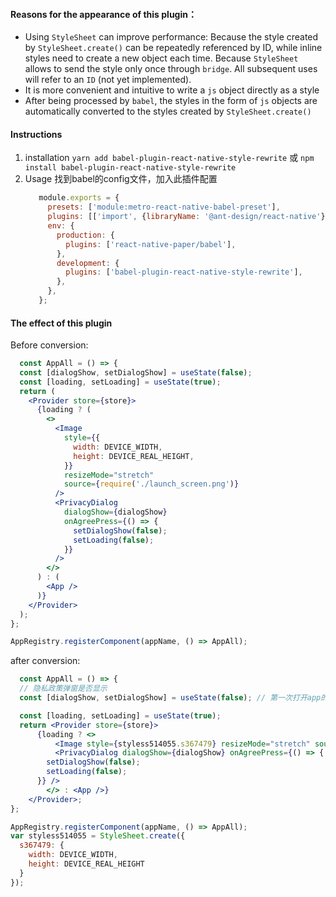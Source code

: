 #### Reasons for the appearance of this plugin：
  - Using `StyleSheet` can improve performance:
    Because the style created by `StyleSheet.create()` can be repeatedly referenced by ID, while inline styles need to create a new object each time.
    Because `StyleSheet` allows to send the style only once through `bridge`. All subsequent uses will refer to an `ID` (not yet implemented).
  - It is more convenient and intuitive to write a `js` object directly as a style
  - After being processed by `babel`, the styles in the form of `js` objects are automatically converted to the styles created by `StyleSheet.create()`

#### Instructions
  1. installation
    `yarn add babel-plugin-react-native-style-rewrite` 或 `npm install babel-plugin-react-native-style-rewrite`
  2. Usage
     找到babel的config文件，加入此插件配置
     ```js
        module.exports = {
          presets: ['module:metro-react-native-babel-preset'],
          plugins: [['import', {libraryName: '@ant-design/react-native'}]],
          env: {
            production: {
              plugins: ['react-native-paper/babel'],
            },
            development: {
              plugins: ['babel-plugin-react-native-style-rewrite'],
            },
          },
        };

     ``` 

#### The effect of this plugin

  Before conversion:
  ```jsx
    const AppAll = () => {
    const [dialogShow, setDialogShow] = useState(false);
    const [loading, setLoading] = useState(true);
    return (
      <Provider store={store}>
        {loading ? (
          <>
            <Image
              style={{
                width: DEVICE_WIDTH,
                height: DEVICE_REAL_HEIGHT,
              }}
              resizeMode="stretch"
              source={require('./launch_screen.png')}
            />
            <PrivacyDialog
              dialogShow={dialogShow}
              onAgreePress={() => {
                setDialogShow(false);
                setLoading(false);
              }}
            />
          </>
        ) : (
          <App />
        )}
      </Provider>
    );
  };

  AppRegistry.registerComponent(appName, () => AppAll);
  ```
  after conversion:
  ```jsx
    const AppAll = () => {
    // 隐私政策弹窗是否显示
    const [dialogShow, setDialogShow] = useState(false); // 第一次打开app的加载状态

    const [loading, setLoading] = useState(true);
    return <Provider store={store}>
        {loading ? <>
            <Image style={styless514055.s367479} resizeMode="stretch" source={require('./launch_screen.png')} />
            <PrivacyDialog dialogShow={dialogShow} onAgreePress={() => {
          setDialogShow(false);
          setLoading(false);
        }} />
          </> : <App />}
      </Provider>;
  };

  AppRegistry.registerComponent(appName, () => AppAll);
  var styless514055 = StyleSheet.create({
    s367479: {
      width: DEVICE_WIDTH,
      height: DEVICE_REAL_HEIGHT
    }
  });
  ```

